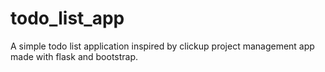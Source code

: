 # todo_list_app

A simple todo list application inspired by clickup project management app made with flask and bootstrap.
